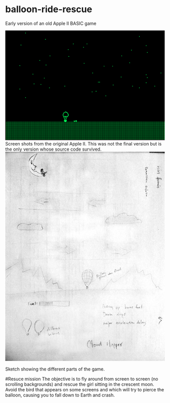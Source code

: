 # balloon-ride-rescue
Early version of an old Apple II BASIC game

<img src="./brr.gif"/>
<figcaption>
Screen shots from the original Apple II. This was not the final version but is the only version whose source code survived.
</figcaption>

<img src="./balloon-ride-rescue-sketch.jpg"/>
<figcaption>

Sketch showing the different parts of the game.
</figcaption>

#Resuce mission
The objective is to fly around from screen to screen (no scrolling backgrounds) and rescue the girl sitting in the crescent moon. Avoid the bird that appears on some screens and which will try to pierce the balloon, causing you to fall down to Earth and crash.